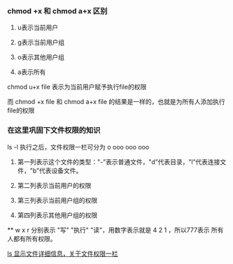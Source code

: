 ### chmod +x 和 chmod a+x 区别

1. u表示当前用户

2. g表示当前用户组

3. o表示其他用户组

4. a表示所有

chmod u+x file 表示为当前用户赋予执行file的权限

而 chmod +x file 和 chmod a+x file 的结果是一样的，也就是为所有人添加执行file的权限

### 在这里巩固下文件权限的知识

ls -l 执行之后，文件权限一栏可分为 o ooo ooo ooo

1. 第一列表示这个文件的类型："-”表示普通文件，"d”代表目录，"l”代表连接文件，"b”代表设备文件。

2. 第二列表示当前用户的权限

3. 第三列表示当前用户组的权限

4. 第四列表示其他用户组的权限

** w x r 分别表示 "写" "执行" "读"，用数字表示就是 4 2 1 ，所以777表示 所有人都有所有权限。

[ls 显示文件详细信息，关于文件权限一栏](./ls.md)